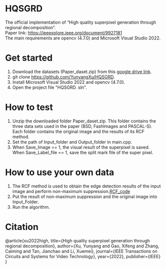 # HQSGRD
The official implementation of “High quality superpixel generation through regional decomposition”.<br>
Paper link: https://ieeexplore.ieee.org/document/9927181 <br>
The main requirements are opencv (4.7.0) and Microsoft Visual Studio 2022.


# Get started
1. Download the datasets (Paper_daset.zip) from this [google drive link]().
2. git clone https://github.com/YunyangXu/HQSGRD. 
3. Install Microsoft Visual Studio 2022 and opencv (4.7.0).
4. Open the project file "HQSGRD. sln".
    
# How to test
1. Unzip the downloaded folder Paper_daset.zip. This folder contains the three data sets used in the paper (BSD, FashImages and PASCAL-S). Each folder contains the original image and the results of its RCF method.
2. Set the path of Input_folder and Output_folder in main.cpp.
3. When Save_Image == 1, the visual result of the superpixel is saved. When Save_Label_file == 1, save the split mark file of the super pixel.

# How to use your own data
1. The RCF method is used to obtain the edge detection results of the input image and perform non-maximum suppression.[RCF_code](https://github.com/yun-liu/RCF)
2. Put the result of non-maximum suppression and the original image into Input_Folder.  
3. Run the algorithm.

# Citation

@article{xu2022high,
  title={High quality superpixel generation through regional decomposition},
  author={Xu, Yunyang and Gao, Xifeng and Zhang, Caiming and Tan, Jianchao and Li, Xuemei},
  journal={IEEE Transactions on Circuits and Systems for Video Technology},
  year={2022},
  publisher={IEEE}
}
